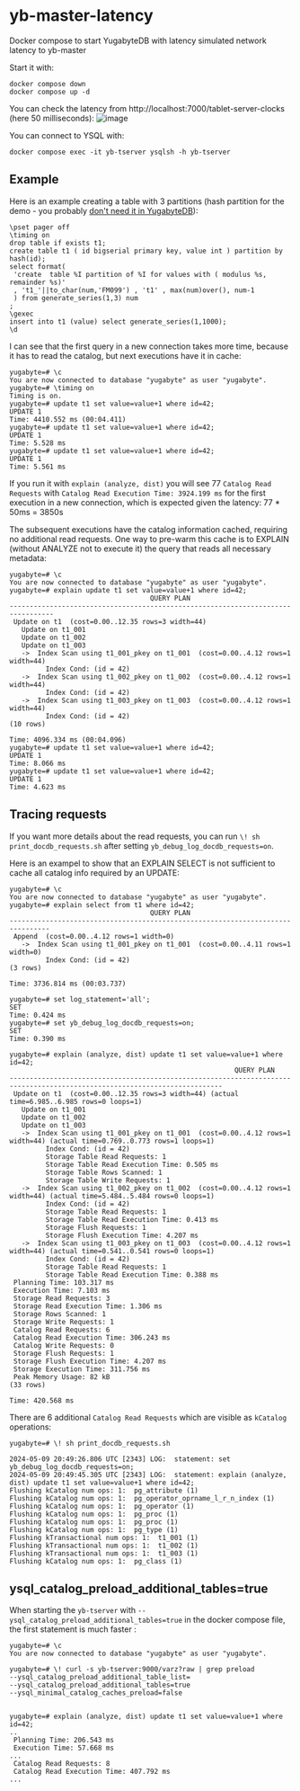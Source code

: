 # yb-master-latency
Docker compose to start YugabyteDB with latency simulated network latency to yb-master

Start it with:
```
docker compose down
docker compose up -d
```

You can check the latency from http://localhost:7000/tablet-server-clocks (here 50 milliseconds):
![image](https://github.com/FranckPachot/yb-master-latency/assets/33070466/4606dae5-9589-4a4c-b6a8-7a9a6e084329)

You can connect to YSQL with:
```
docker compose exec -it yb-tserver ysqlsh -h yb-tserver
```

## Example

Here is an example creating a table with 3 partitions (hash partition for the demo - you probably [don't need it in YugabyteDB](https://www.yugabyte.com/blog/postgresql-advanced-partitioning-by-date/)):
```
\pset pager off
\timing on
drop table if exists t1;
create table t1 ( id bigserial primary key, value int ) partition by hash(id);
select format(
 'create  table %I partition of %I for values with ( modulus %s, remainder %s)'
 , 't1_'||to_char(num,'FM099') , 't1' , max(num)over(), num-1
 ) from generate_series(1,3) num
;
\gexec
insert into t1 (value) select generate_series(1,1000);
\d
```

I can see that the first query in a new connection takes more time, because it has to read the catalog, but next executions have it in cache:
```
yugabyte=# \c
You are now connected to database "yugabyte" as user "yugabyte".
yugabyte=# \timing on
Timing is on.
yugabyte=# update t1 set value=value+1 where id=42;
UPDATE 1
Time: 4410.552 ms (00:04.411)
yugabyte=# update t1 set value=value+1 where id=42;
UPDATE 1
Time: 5.528 ms
yugabyte=# update t1 set value=value+1 where id=42;
UPDATE 1
Time: 5.561 ms
```

If you run it with `explain (analyze, dist)` you will see 77 `Catalog Read Requests` with `Catalog Read Execution Time: 3924.199 ms` for the first execution in a new connection, which is expected given the latency: 77 * 50ms = 3850s

The subsequent executions have the catalog information cached, requiring no additional read requests. One way to pre-warm this cache is to EXPLAIN (without ANALYZE not to execute it) the query that reads all necessary metadata:
```
yugabyte=# \c
You are now connected to database "yugabyte" as user "yugabyte".
yugabyte=# explain update t1 set value=value+1 where id=42;
                                   QUERY PLAN
---------------------------------------------------------------------------------
 Update on t1  (cost=0.00..12.35 rows=3 width=44)
   Update on t1_001
   Update on t1_002
   Update on t1_003
   ->  Index Scan using t1_001_pkey on t1_001  (cost=0.00..4.12 rows=1 width=44)
         Index Cond: (id = 42)
   ->  Index Scan using t1_002_pkey on t1_002  (cost=0.00..4.12 rows=1 width=44)
         Index Cond: (id = 42)
   ->  Index Scan using t1_003_pkey on t1_003  (cost=0.00..4.12 rows=1 width=44)
         Index Cond: (id = 42)
(10 rows)

Time: 4096.334 ms (00:04.096)
yugabyte=# update t1 set value=value+1 where id=42;
UPDATE 1
Time: 8.066 ms
yugabyte=# update t1 set value=value+1 where id=42;
UPDATE 1
Time: 4.623 ms
```

## Tracing requests

If you want more details about the read requests, you can run `\! sh print_docdb_requests.sh` after setting `yb_debug_log_docdb_requests=on`.

Here is an exampel to show that an EXPLAIN SELECT is not sufficient to cache all catalog info required by an UPDATE:

```
yugabyte=# \c
You are now connected to database "yugabyte" as user "yugabyte".
yugabyte=# explain select from t1 where id=42;
                                   QUERY PLAN
--------------------------------------------------------------------------------
 Append  (cost=0.00..4.12 rows=1 width=0)
   ->  Index Scan using t1_001_pkey on t1_001  (cost=0.00..4.11 rows=1 width=0)
         Index Cond: (id = 42)
(3 rows)

Time: 3736.814 ms (00:03.737)

yugabyte=# set log_statement='all';
SET
Time: 0.424 ms
yugabyte=# set yb_debug_log_docdb_requests=on;
SET
Time: 0.390 ms

yugabyte=# explain (analyze, dist) update t1 set value=value+1 where id=42;
                                                        QUERY PLAN
---------------------------------------------------------------------------------------------------------------------------
 Update on t1  (cost=0.00..12.35 rows=3 width=44) (actual time=6.985..6.985 rows=0 loops=1)
   Update on t1_001
   Update on t1_002
   Update on t1_003
   ->  Index Scan using t1_001_pkey on t1_001  (cost=0.00..4.12 rows=1 width=44) (actual time=0.769..0.773 rows=1 loops=1)
         Index Cond: (id = 42)
         Storage Table Read Requests: 1
         Storage Table Read Execution Time: 0.505 ms
         Storage Table Rows Scanned: 1
         Storage Table Write Requests: 1
   ->  Index Scan using t1_002_pkey on t1_002  (cost=0.00..4.12 rows=1 width=44) (actual time=5.484..5.484 rows=0 loops=1)
         Index Cond: (id = 42)
         Storage Table Read Requests: 1
         Storage Table Read Execution Time: 0.413 ms
         Storage Flush Requests: 1
         Storage Flush Execution Time: 4.207 ms
   ->  Index Scan using t1_003_pkey on t1_003  (cost=0.00..4.12 rows=1 width=44) (actual time=0.541..0.541 rows=0 loops=1)
         Index Cond: (id = 42)
         Storage Table Read Requests: 1
         Storage Table Read Execution Time: 0.388 ms
 Planning Time: 103.317 ms
 Execution Time: 7.103 ms
 Storage Read Requests: 3
 Storage Read Execution Time: 1.306 ms
 Storage Rows Scanned: 1
 Storage Write Requests: 1
 Catalog Read Requests: 6
 Catalog Read Execution Time: 306.243 ms
 Catalog Write Requests: 0
 Storage Flush Requests: 1
 Storage Flush Execution Time: 4.207 ms
 Storage Execution Time: 311.756 ms
 Peak Memory Usage: 82 kB
(33 rows)

Time: 420.568 ms
```
There are 6 additional `Catalog Read Requests` which are visible as `kCatalog` operations:
```
yugabyte=# \! sh print_docdb_requests.sh

2024-05-09 20:49:26.806 UTC [2343] LOG:  statement: set yb_debug_log_docdb_requests=on;
2024-05-09 20:49:45.305 UTC [2343] LOG:  statement: explain (analyze, dist) update t1 set value=value+1 where id=42;
Flushing kCatalog num ops: 1:  pg_attribute (1)
Flushing kCatalog num ops: 1:  pg_operator_oprname_l_r_n_index (1)
Flushing kCatalog num ops: 1:  pg_operator (1)
Flushing kCatalog num ops: 1:  pg_proc (1)
Flushing kCatalog num ops: 1:  pg_proc (1)
Flushing kCatalog num ops: 1:  pg_type (1)
Flushing kTransactional num ops: 1:  t1_001 (1)
Flushing kTransactional num ops: 1:  t1_002 (1)
Flushing kTransactional num ops: 1:  t1_003 (1)
Flushing kCatalog num ops: 1:  pg_class (1)
```

## ysql_catalog_preload_additional_tables=true

When starting the `yb-tserver` with `--ysql_catalog_preload_additional_tables=true` in the docker compose file, the first statement is much faster :
```
yugabyte=# \c
You are now connected to database "yugabyte" as user "yugabyte".

yugabyte=# \! curl -s yb-tserver:9000/varz?raw | grep preload
--ysql_catalog_preload_additional_table_list=
--ysql_catalog_preload_additional_tables=true
--ysql_minimal_catalog_caches_preload=false


yugabyte=# explain (analyze, dist) update t1 set value=value+1 where id=42;
..
 Planning Time: 206.543 ms
 Execution Time: 57.668 ms
...
 Catalog Read Requests: 8
 Catalog Read Execution Time: 407.792 ms
...

```
